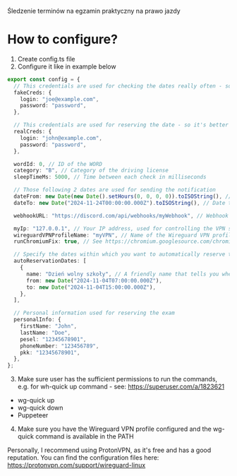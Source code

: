 Śledzenie terminów na egzamin praktyczny na prawo jazdy

# How to configure?

1. Create config.ts file
2. Configure it like in example below

```typescript
export const config = {
  // This credentials are used for checking the dates really often - so it's better to use a separate account for that
  fakeCreds: {
    login: "joe@example.com",
    password: "password",
  },

  // This credentials are used for reserving the date - so it's better to use your own account
  realCreds: {
    login: "john@example.com",
    password: "password",
  },

  wordId: 0, // ID of the WORD
  category: "B", // Category of the driving license
  sleepTimeMs: 5000, // Time between each check in milliseconds

  // Those following 2 dates are used for sending the notification
  dateFrom: new Date(new Date().setHours(0, 0, 0, 0)).toISOString(), // Date from which the dates will be checked - here it's midnight of the current day
  dateTo: new Date("2024-11-24T00:00:00.000Z").toISOString(), // Date to which the dates will be checked

  webhookURL: "https://discord.com/api/webhooks/myWebhook", // Webhook URL to which the message will be sent

  myIp: "127.0.0.1", // Your IP address, used for controlling the VPN state
  wireguardVPNProfileName: "myVPN", // Name of the Wireguard VPN profile
  runChromiumFix: true, // See https://chromium.googlesource.com/chromium/src/+/main/docs/security/apparmor-userns-restrictions.md. Recommended way is to add a AppArmor profile, see the link for more details,

  // Specify the dates within which you want to automatically reserve the exams. The script will automatically reserve the first available date within the specified ranges, if available
  autoReservationDates: [
    {
      name: "Dzień wolny szkoły", // A friendly name that tells you when it is
      from: new Date("2024-11-04T07:00:00.000Z"),
      to: new Date("2024-11-04T15:00:00.000Z"),
    },
  ],

  // Personal information used for reserving the exam
  personalInfo: {
    firstName: "John",
    lastName: "Doe",
    pesel: "12345678901",
    phoneNumber: "123456789",
    pkk: "12345678901",
  },
};
```

3. Make sure user has the sufficient permissions to run the commands, e.g. for wh-quick up command - see: https://superuser.com/a/1823621

- wg-quick up
- wg-quick down
- Puppeteer

4. Make sure you have the Wireguard VPN profile configured and the wg-quick command is available in the PATH

Personally, I recommend using ProtonVPN, as it's free and has a good reputation. You can find the configuration files here: https://protonvpn.com/support/wireguard-linux
